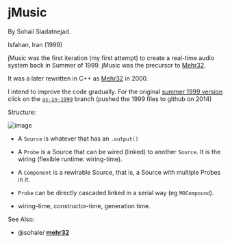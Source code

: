 # jMusic
By Sohail Siadatnejad.

Isfahan, Iran (1999)

jMusic was the first iteration (my first attempt) to create a real-time audio system back in Summer of 1999. jMusic was the precursor to [Mehr32](https://github.com/sohale/mehr32).

It was a later rewritten in C++ as [Mehr32](https://github.com/sohale/mehr32) in 2000.

I intend to improve the code gradually. For the original [summer 1999 version](https://github.com/sohale/jMusic/tree/as-in-1999) click on the [`as-in-1999`](https://github.com/sohale/jMusic/tree/as-in-1999) branch (pushed the 1999 files to github on 2014)


Structure:
<!-- https://docs.google.com/presentation/d/1g1bCBDmHZhPk7cXdbi13iPy7Bf795LBN8tILLNhgtpI/edit?usp=sharing -->
<!-- https://docs.google.com/presentation/d/1g1bCBDmHZhPk7cXdbi13iPy7Bf795LBN8tILLNhgtpI/edit?usp=sharing -->
<!-- https://drive.google.com/file/d/1FVnb_EE_Ed-fHh6bQRfH3-_lgcz18evU/view?usp=sharing -->


![image]( https://drive.google.com/uc?export=view&id=1FVnb_EE_Ed-fHh6bQRfH3-_lgcz18evU   "jMusic classes" )

* A `Source` is whatever that has an `.output()`
* A `Probe` is a Source that can be wired (linked) to another `Source`. It is the wiring (flexible runtime: wiring-time).
* A `Component` is a rewirable Source, that is, a Source with multiple Probes in it.
* `Probe` can be directly cascaded linked in a serial way (eg `MOCompound`).

* wiring-time, constructor-time, generation time.

See Also:
* @sohale/ **[mehr32](https://github.com/sohale/mehr32)**
